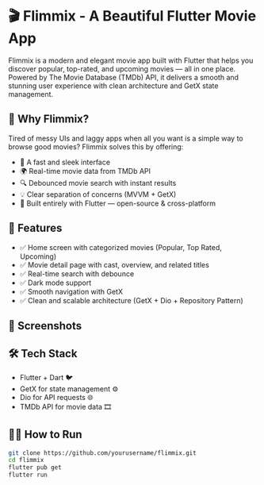 # 🎬 Flimmix - A Beautiful Flutter Movie App

Flimmix is a modern and elegant movie app built with Flutter that helps you discover popular, top-rated, and upcoming movies — all in one place. Powered by The Movie Database (TMDb) API, it delivers a smooth and stunning user experience with clean architecture and GetX state management.

## 🚀 Why Flimmix?

Tired of messy UIs and laggy apps when all you want is a simple way to browse good movies? Flimmix solves this by offering:

- 🎥 A fast and sleek interface
- 🌍 Real-time movie data from TMDb API
- 🔍 Debounced movie search with instant results
- 💡 Clear separation of concerns (MVVM + GetX)
- 💖 Built entirely with Flutter — open-source & cross-platform

## 🔑 Features

- ✅ Home screen with categorized movies (Popular, Top Rated, Upcoming)
- ✅ Movie detail page with cast, overview, and related titles
- ✅ Real-time search with debounce
- ✅ Dark mode support
- ✅ Smooth navigation with GetX
- ✅ Clean and scalable architecture (GetX + Dio + Repository Pattern)

## 📸 Screenshots


## 🛠️ Tech Stack

- Flutter + Dart 🐦
- GetX for state management ⚙️
- Dio for API requests 🌐
- TMDb API for movie data 🎞️

## 🧑‍💻 How to Run

```bash
git clone https://github.com/yourusername/flimmix.git
cd flimmix
flutter pub get
flutter run
